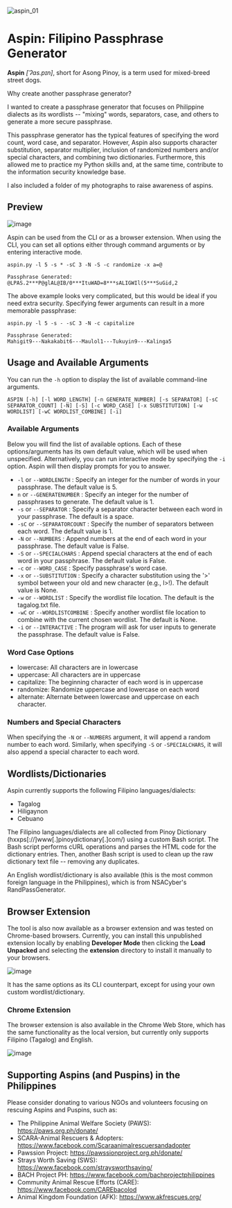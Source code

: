 ![aspin_01](https://github.com/UncleSocks/aspin-filipino-centric-passphrase-generator/assets/79778613/7bccf670-a404-41fc-8ab3-489d7da828f7)

# Aspin: Filipino Passphrase Generator

**Aspin** _[ˈʔas.pɪn]_, short for Asong Pinoy, is a term used for mixed-breed street dogs.

Why create another passphrase generator? 

I wanted to create a passphrase generator that focuses on Philippine dialects as its wordlists -- "mixing" words, separators, case, and others to generate a more secure passphrase. 

This passphrase generator has the typical features of specifying the word count, word case, and separator. However, Aspin also supports character substitution, separator multiplier, inclusion of randomized numbers and/or special characters, and combining two dictionaries.
Furthermore, this allowed me to practice my Python skills and, at the same time, contribute to the information security knowledge base.

I also included a folder of my photographs to raise awareness of aspins.

## Preview

![image](https://github.com/user-attachments/assets/5da2f24e-7012-420e-a670-fbc378d992bb)

Aspin can be used from the CLI or as a browser extension. When using the CLI, you can set all options either through command arguments or by entering interactive mode.
```
aspin.py -l 5 -s * -sC 3 -N -S -c randomize -x a=@

Passphrase Generated:
@LPAS.2***P@glAL@IB/0***ItuWAD=8***sALIGWIl(5***SuGid,2
```
The above example looks very complicated, but this would be ideal if you need extra security. Specifying fewer arguments can result in a more memorable passphrase:
```
aspin.py -l 5 -s - -sC 3 -N -c capitalize

Passphrase Generated:
Mahigit9---Nakakabit6---Maulol1---Tukuyin9---Kalinga5
```

## Usage and Available Arguments
You can run the `-h` option to display the list of available command-line arguments. 
```
ASPIN [-h] [-l WORD_LENGTH] [-n GENERATE_NUMBER] [-s SEPARATOR] [-sC SEPARATOR_COUNT] [-N] [-S] [-c WORD_CASE] [-x SUBSTITUTION] [-w WORDLIST] [-wC WORDLIST_COMBINE] [-i]
```
### Available Arguments
Below you will find the list of available options. Each of these options/arguments has its own default value, which will be used when unspecified. Alternatively, you can run interactive mode by specifying the `-i` option. Aspin will then display prompts for you to answer.
- `-l` or `--WORDLENGTH` : Specify an integer for the number of words in your passphrase. The default value is 5.
- `n` or `--GENERATENUMBER` : Specify an integer for the number of passphrases to generate. The default value is 1.
- `-s` or `--SEPARATOR` : Specify a separator character between each word in your passphrase. The default is a space.
- `-sC` or `--SEPARATORCOUNT` : Specify the number of separators between each word. The default value is 1.
- `-N` or `--NUMBERS` :  Append numbers at the end of each word in your passphrase. The default value is False.
- `-S` or `--SPECIALCHARS` :  Append special characters at the end of each word in your passphrase. The default value is False.
- `-c` or `--WORD_CASE` : Specify passphrase's word case. 
- `-x` or `--SUBSTITUTION` :  Specify a character substitution using the '>' symbol between your old and new character (e.g., l>!). The default value is None.
- `-w` or `--WORDLIST` : Specify the wordlist file location. The default is the tagalog.txt file.
- `-wC` or `--WORDLISTCOMBINE` : Specify another wordlist file location to combine with the current chosen wordlist. The default is None.
- `-i` or `--INTERACTIVE` : The program will ask for user inputs to generate the passphrase. The default value is False.

### Word Case Options
- lowercase: All characters are in lowercase
- uppercase: All characters are in uppercase
- capitalize: The beginning character of each word is in uppercase
- randomize: Randomize uppercase and lowercase on each word
- alternate: Alternate between lowercase and uppercase on each character.

### Numbers and Special Characters
When specifying the `-N` or `--NUMBERS` argument, it will append a random number to each word. Similarly, when specifying `-S` or `-SPECIALCHARS`, it will also append a special character to each word.

## Wordlists/Dictionaries
Aspin currently supports the following Filipino languages/dialects:
- Tagalog
- Hiligaynon
- Cebuano

The Filipino languages/dialects are all collected from Pinoy Dictionary (hxxps[://]www[.]pinoydictionary[.]com/) using a custom Bash script. The Bash script performs cURL operations and parses the HTML code for the dictionary entries. Then, another Bash script is used to clean up the raw dictionary text file -- removing any duplicates.

An English wordlist/dictionary is also available (this is the most common foreign language in the Philippines), which is from NSACyber's RandPassGenerator.

## Browser Extension
The tool is also now available as a browser extension and was tested on Chrome-based browsers. Currently, you can install this unpublished extension locally by enabling **Developer Mode** then clicking the **Load Unpacked** and selecting the **extension** directory to install it manually to your browsers.

![image](https://github.com/user-attachments/assets/87f542d5-ce3c-40c6-9e90-d45e9bcb93c2)

It has the same options as its CLI counterpart, except for using your own custom wordlist/dictionary.

### Chrome Extension
The browser extension is also available in the Chrome Web Store, which has the same functionality as the local version, but currently only supports Filipino (Tagalog) and English.

![image](https://github.com/user-attachments/assets/911382f8-d954-402e-8778-546418b49009)

## Supporting Aspins (and Puspins) in the Philippines
Please consider donating to various NGOs and volunteers focusing on rescuing Aspins and Puspins, such as:
- The Philippine Animal Welfare Society (PAWS): https://paws.org.ph/donate/
- SCARA-Animal Rescuers & Adopters: https://www.facebook.com/Scaraanimalrescuersandadopter
- Pawssion Project: https://pawssionproject.org.ph/donate/
- Strays Worth Saving (SWS): https://www.facebook.com/straysworthsaving/
- BACH Project PH: https://www.facebook.com/bachprojectphilippines
- Community Animal Rescue Efforts (CARE): https://www.facebook.com/CAREbacolod
- Animal Kingdom Foundation (AFK): https://www.akfrescues.org/

